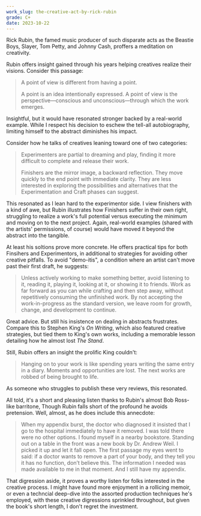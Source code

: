 ```yaml
---
work_slug: the-creative-act-by-rick-rubin
grade: C+
date: 2023-10-22
---
```


Rick Rubin, the famed music producer of such disparate acts as the Beastie Boys, Slayer, Tom Petty, and Johnny Cash, proffers a meditation on creativity.

Rubin offers insight gained through his years helping creatives realize their visions. Consider this passage:

> A point of view is different from having a point.
>
> A point is an idea intentionally expressed. A point of view is the perspective—conscious and unconscious—through which the work emerges.

Insightful, but it would have resonated stronger backed by a real-world example. While I respect his decision to eschew the tell-all autobiography, limiting himself to the abstract diminishes his impact.

Consider how he talks of creatives leaning toward one of two categories:

> Experimenters are partial to dreaming and play, finding it more difficult to complete and release their work.
>
> Finishers are the mirror image, a backward reflection. They move quickly to the end point with immediate clarity. They are less interested in exploring the possibilities and alternatives that the Experimentation and Craft phases can suggest.

This resonated as I lean hard to the experimentor side. I view finishers with a kind of awe, but Rubin illustrates how Finishers suffer in their own right, struggling to realize a work's full potential versus executing the minimum and moving on to the next project. Again, real-world examples (shared with the artists' permissions, of course) would have moved it beyond the abstract into the tangible.

At least his soltions prove more concrete. He offers practical tips for both Finsihers and Experimentors, in additional to strategies for avoiding other creative pitfalls. To avoid "demo-itis", a condition where an artist can't move past their first draft, he suggests:

> Unless actively working to make something better, avoid listening to it, reading it, playing it, looking at it, or showing it to friends. Work as far forward as you can while crafting and then step away, without repetitively consuming the unfinished work. By not accepting the work-in-progress as the standard version, we leave room for growth, change, and development to continue.

Great advice. But still his insistence on dealing in abstracts frustrates. Compare this to <span data-work-slug="on-writing-by-stephen-king">Stephen King's _On Writing_</span>, which also featured creative strategies, but tied them to King's own works, including a memorable lesson detailing how he almost lost <span data-work-slug="the-stand-by-stephen-king">_The Stand_</span>.

Still, Rubin offers an insight the prolific King couldn't:

> Hanging on to your work is like spending years writing the same entry in a diary. Moments and opportunities are lost. The next works are robbed of being brought to life.

As someone who struggles to publish these very reviews, this resonated.

All told, it's a short and pleasing listen thanks to Rubin's almost Bob Ross-like barritone, Though Rubin falls short of the profound he avoids pretension. Well, almost, as he does include this annecdote:

> When my appendix burst, the doctor who diagnosed it insisted that I go to the hospital immediately to have it removed. I was told there were no other options. I found myself in a nearby bookstore. Standing out on a table in the front was a new book by Dr. Andrew Weil. I picked it up and let it fall open. The first passage my eyes went to said: if a doctor wants to remove a part of your body, and they tell you it has no function, don’t believe this. The information I needed was made available to me in that moment. And I still have my appendix.

That digression aside, it proves a worthy listen for folks interested in the creative process. I might have found more enjoyment in a rollicing memoir, or even a techncial deep-dive into the assorted production techniques he's employed, with these creative digressions sprinkled throughout, but given the book's short length, I don't regret the investment.
